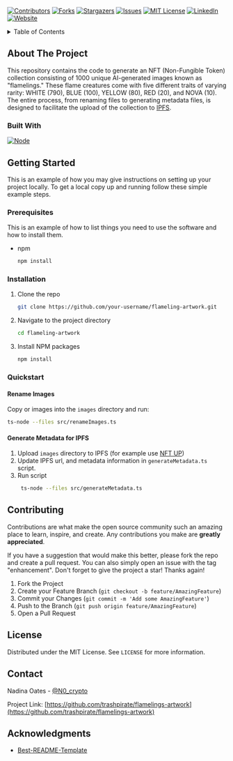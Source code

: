 <!-- Improved compatibility of back to top link: See: https://github.com/trashpirate/flamelings-artwork/pull/73 -->
<a name="readme-top"></a>

<!-- PROJECT SHIELDS -->
<!--
*** I'm using markdown "reference style" links for readability.
*** Reference links are enclosed in brackets [ ] instead of parentheses ( ).
*** See the bottom of this document for the declaration of the reference variables
*** for contributors-url, forks-url, etc. This is an optional, concise syntax you may use.
*** https://www.markdownguide.org/basic-syntax/#reference-style-links
-->
[![Contributors][contributors-shield]][contributors-url]
[![Forks][forks-shield]][forks-url]
[![Stargazers][stars-shield]][stars-url]
[![Issues][issues-shield]][issues-url]
[![MIT License][license-shield]][license-url]
[![LinkedIn][linkedin-shield]][linkedin-url]
[![Website][website-shield]][website-url]

<!-- TABLE OF CONTENTS -->
<details>
  <summary>Table of Contents</summary>
  <ol>
    <li>
      <a href="#about-the-project">About The Project</a>
      <ul>
        <li><a href="#built-with">Built With</a></li>
      </ul>
    </li>
    <li>
      <a href="#getting-started">Getting Started</a>
      <ul>
        <li><a href="#prerequisites">Prerequisites</a></li>
        <li><a href="#installation">Installation</a></li>
        <li><a href="#quickstart">Quickstart</a></li>
      </ul>
    </li>
    <li><a href="#contributing">Contributing</a></li>
    <li><a href="#license">License</a></li>
    <li><a href="#contact">Contact</a></li>
    <li><a href="#acknowledgments">Acknowledgments</a></li>
  </ol>
</details>



<!-- ABOUT THE PROJECT -->
## About The Project

<!-- [![Product Name Screen Shot][product-screenshot]](https://example.com) -->

This repository contains the code to generate an NFT (Non-Fungible Token) collection consisting of 1000 unique AI-generated images known as "flamelings." These flame creatures come with five different traits of varying rarity: WHITE (790), BLUE (100), YELLOW (80), RED (20), and NOVA (10). The entire process, from renaming files to generating metadata files, is designed to facilitate the upload of the collection to [IPFS](https://ipfs.tech/).

### Built With

[![Node][Node.js]][Node-url]
<!-- * [![Next][Next.js]][Next-url]
* [![React][React.js]][React-url]
* [![Vue][Vue.js]][Vue-url]
* [![Angular][Angular.io]][Angular-url]
* [![Svelte][Svelte.dev]][Svelte-url]
* [![Laravel][Laravel.com]][Laravel-url]
* [![Bootstrap][Bootstrap.com]][Bootstrap-url]
* [![JQuery][JQuery.com]][JQuery-url] -->


<!-- GETTING STARTED -->
## Getting Started

This is an example of how you may give instructions on setting up your project locally.
To get a local copy up and running follow these simple example steps.

### Prerequisites

This is an example of how to list things you need to use the software and how to install them.
* npm
  ```sh
  npm install
  ```

### Installation

1. Clone the repo
   ```sh
   git clone https://github.com/your-username/flameling-artwork.git
   ```
2. Navigate to the project directory
   ```sh
   cd flameling-artwork
   ```
3. Install NPM packages
   ```sh
   npm install
   ```

### Quickstart

#### Rename Images
Copy or images into the ```images``` directory and run:

```sh
ts-node --files src/renameImages.ts
```

#### Generate Metadata for IPFS
1. Upload ```images``` directory to IPFS (for example use [NFT UP](https://nft.storage/))
2. Update IPFS url, and metadata information in ```generateMetadata.ts``` script.
3. Run script
   ```sh
    ts-node --files src/generateMetadata.ts
    ```


<!-- CONTRIBUTING -->
## Contributing

Contributions are what make the open source community such an amazing place to learn, inspire, and create. Any contributions you make are **greatly appreciated**.

If you have a suggestion that would make this better, please fork the repo and create a pull request. You can also simply open an issue with the tag "enhancement".
Don't forget to give the project a star! Thanks again!

1. Fork the Project
2. Create your Feature Branch (`git checkout -b feature/AmazingFeature`)
3. Commit your Changes (`git commit -m 'Add some AmazingFeature'`)
4. Push to the Branch (`git push origin feature/AmazingFeature`)
5. Open a Pull Request


<!-- LICENSE -->
## License

Distributed under the MIT License. See `LICENSE` for more information.

<!-- CONTACT -->
## Contact

Nadina Oates - [@N0_crypto](https://twitter.com/N0_crypto)

Project Link: [https://github.com/trashpirate/flamelings-artwork](https://github.com/trashpirate/flamelings-artwork)


<!-- ACKNOWLEDGMENTS -->
## Acknowledgments

* [Best-README-Template](https://github.com/othneildrew/Best-README-Template)

<!-- MARKDOWN LINKS & IMAGES -->
<!-- https://www.markdownguide.org/basic-syntax/#reference-style-links -->
[contributors-shield]: https://img.shields.io/github/contributors/trashpirate/flamelings-artwork.svg?style=for-the-badge
[contributors-url]: https://github.com/trashpirate/flamelings-artwork/graphs/contributors
[forks-shield]: https://img.shields.io/github/forks/trashpirate/flamelings-artwork.svg?style=for-the-badge
[forks-url]: https://github.com/trashpirate/flamelings-artwork/network/members
[stars-shield]: https://img.shields.io/github/stars/trashpirate/flamelings-artwork.svg?style=for-the-badge
[stars-url]: https://github.com/trashpirate/flamelings-artwork/stargazers
[issues-shield]: https://img.shields.io/github/issues/trashpirate/flamelings-artwork.svg?style=for-the-badge
[issues-url]: https://github.com/trashpirate/flamelings-artwork/issues
[license-shield]: https://img.shields.io/github/license/trashpirate/flamelings-artwork.svg?style=for-the-badge
[license-url]: https://github.com/trashpirate/flamelings-artwork/blob/master/LICENSE.txt
[linkedin-shield]: https://img.shields.io/badge/-LinkedIn-black.svg?style=for-the-badge&logo=linkedin&colorB=555
[linkedin-url]: https://linkedin.com/in/nadinaoates
[website-shield]: https://img.shields.io/badge/-Website-black.svg?style=for-the-badge&logo=web&colorB=00e0a7
[website-url]: https://nadinaoates.com
[product-screenshot]: images/screenshot.png
[Node.js]: https://img.shields.io/badge/node.js-000000?style=for-the-badge&logo=nodedotjs&logoColor=white
[Node-url]: https://nodejs.org/
[Next.js]: https://img.shields.io/badge/next.js-000000?style=for-the-badge&logo=nextdotjs&logoColor=white
[Next-url]: https://nextjs.org/
[React.js]: https://img.shields.io/badge/React-20232A?style=for-the-badge&logo=react&logoColor=61DAFB
[React-url]: https://reactjs.org/
[Vue.js]: https://img.shields.io/badge/Vue.js-35495E?style=for-the-badge&logo=vuedotjs&logoColor=4FC08D
[Vue-url]: https://vuejs.org/
[Angular.io]: https://img.shields.io/badge/Angular-DD0031?style=for-the-badge&logo=angular&logoColor=white
[Angular-url]: https://angular.io/
[Svelte.dev]: https://img.shields.io/badge/Svelte-4A4A55?style=for-the-badge&logo=svelte&logoColor=FF3E00
[Svelte-url]: https://svelte.dev/
[Laravel.com]: https://img.shields.io/badge/Laravel-FF2D20?style=for-the-badge&logo=laravel&logoColor=white
[Laravel-url]: https://laravel.com
[Bootstrap.com]: https://img.shields.io/badge/Bootstrap-563D7C?style=for-the-badge&logo=bootstrap&logoColor=white
[Bootstrap-url]: https://getbootstrap.com
[JQuery.com]: https://img.shields.io/badge/jQuery-0769AD?style=for-the-badge&logo=jquery&logoColor=white
[JQuery-url]: https://jquery.com 
